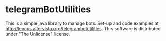 # telegramBotUtilities
This is a simple java library to manage bots.
Set-up and code examples at http://leocus.altervista.org/telegrambotutilities.
This software is distributed under "The Unlicense" license.
